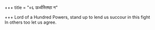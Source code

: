 +++
title = "०६ ऊर्ध्वस्तिष्ठा न"

+++
Lord of a Hundred Powers, stand up to lend us succour in this fight  
     In others too let us agree.